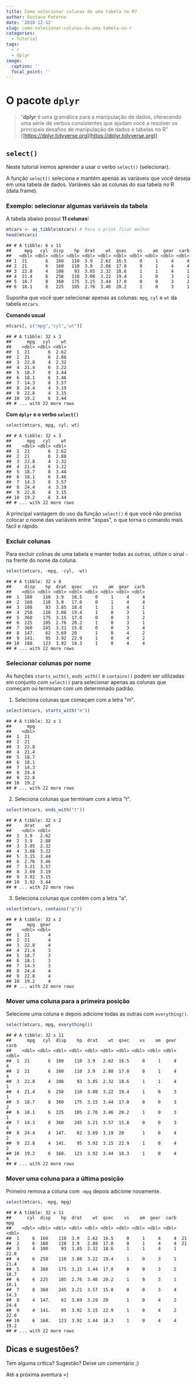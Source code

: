 ```yaml
---
title: Como selecionar colunas de uma tabela no R?
author: Gustavo Paterno
date: '2018-12-12'
slug: como-selecionar-colunas-de-uma-tabela-no-r
categories:
  - tutorial
tags:
  - r
  - dplyr
image:
  caption: ''
  focal_point: ''
---
```




# O pacote `dplyr`

> "__dplyr__ é uma gramática para a manipulação de dados, oferecendo uma série de 
verbos consistentes que ajudam você a resolver os principais desafios de 
manipulação de dados e tabelas no R" ([https://dplyr.tidyverse.org](https://dplyr.tidyverse.org))

## `select()`

Neste tutorial iremos aprender a usar o verbo `select()` (selecionar).

A função `select()` seleciona e mantém apenas as variáveis que você deseja em uma
tabela de dados. Variáveis são as colunas do sua tabela no R (data.frame). 

### Exemplo: selecionar algumas variáveis da tabela 

A tabela abaixo possui __11 colunas__! 


```r
mtcars <- as_tibble(mtcars) # Para o print ficar melhor
head(mtcars)
```

```
## # A tibble: 6 x 11
##     mpg   cyl  disp    hp  drat    wt  qsec    vs    am  gear  carb
##   <dbl> <dbl> <dbl> <dbl> <dbl> <dbl> <dbl> <dbl> <dbl> <dbl> <dbl>
## 1  21       6   160   110  3.9   2.62  16.5     0     1     4     4
## 2  21       6   160   110  3.9   2.88  17.0     0     1     4     4
## 3  22.8     4   108    93  3.85  2.32  18.6     1     1     4     1
## 4  21.4     6   258   110  3.08  3.22  19.4     1     0     3     1
## 5  18.7     8   360   175  3.15  3.44  17.0     0     0     3     2
## 6  18.1     6   225   105  2.76  3.46  20.2     1     0     3     1
```

Suponha que você quer selecionar apenas as colunas: `mpg`, `cyl` e `wt` da
tabela `mtcars`.

__Comando usual__


```r
mtcars[, c("mpg","cyl","wt")]
```

```
## # A tibble: 32 x 3
##      mpg   cyl    wt
##    <dbl> <dbl> <dbl>
##  1  21       6  2.62
##  2  21       6  2.88
##  3  22.8     4  2.32
##  4  21.4     6  3.22
##  5  18.7     8  3.44
##  6  18.1     6  3.46
##  7  14.3     8  3.57
##  8  24.4     4  3.19
##  9  22.8     4  3.15
## 10  19.2     6  3.44
## # ... with 22 more rows
```

__Com `dplyr` e o verbo `select()`__


```r
select(mtcars, mpg, cyl, wt)
```

```
## # A tibble: 32 x 3
##      mpg   cyl    wt
##    <dbl> <dbl> <dbl>
##  1  21       6  2.62
##  2  21       6  2.88
##  3  22.8     4  2.32
##  4  21.4     6  3.22
##  5  18.7     8  3.44
##  6  18.1     6  3.46
##  7  14.3     8  3.57
##  8  24.4     4  3.19
##  9  22.8     4  3.15
## 10  19.2     6  3.44
## # ... with 22 more rows
```

A principal vantagem do uso da função `select()` é que você não precisa colocar 
o nome das variáveis entre "aspas", o que torna o comando mais fácil e rápido. 

### Excluir colunas

Para excluir colinas de uma tabela e manter todas as outras, utilize o sinal
`-` na frente do nome da coluna.


```r
select(mtcars, -mpg, -cyl, -wt)
```

```
## # A tibble: 32 x 8
##     disp    hp  drat  qsec    vs    am  gear  carb
##    <dbl> <dbl> <dbl> <dbl> <dbl> <dbl> <dbl> <dbl>
##  1  160    110  3.9   16.5     0     1     4     4
##  2  160    110  3.9   17.0     0     1     4     4
##  3  108     93  3.85  18.6     1     1     4     1
##  4  258    110  3.08  19.4     1     0     3     1
##  5  360    175  3.15  17.0     0     0     3     2
##  6  225    105  2.76  20.2     1     0     3     1
##  7  360    245  3.21  15.8     0     0     3     4
##  8  147.    62  3.69  20       1     0     4     2
##  9  141.    95  3.92  22.9     1     0     4     2
## 10  168.   123  3.92  18.3     1     0     4     4
## # ... with 22 more rows
```

### Selecionar colunas por nome

As funções `starts_with()`, `ends_with()` e `contains()` podem ser utilizadas em conjunto com
`select()` para selecionar apenas as colunas que começam ou terminam com um determinado padrão.

1. Seleciona colunas que começam com a letra "m".


```r
select(mtcars, starts_with("m")) 
```

```
## # A tibble: 32 x 1
##      mpg
##    <dbl>
##  1  21  
##  2  21  
##  3  22.8
##  4  21.4
##  5  18.7
##  6  18.1
##  7  14.3
##  8  24.4
##  9  22.8
## 10  19.2
## # ... with 22 more rows
```

2. Seleciona colunas que terminam com a letra "t".


```r
select(mtcars, ends_with("t")) 
```

```
## # A tibble: 32 x 2
##     drat    wt
##    <dbl> <dbl>
##  1  3.9   2.62
##  2  3.9   2.88
##  3  3.85  2.32
##  4  3.08  3.22
##  5  3.15  3.44
##  6  2.76  3.46
##  7  3.21  3.57
##  8  3.69  3.19
##  9  3.92  3.15
## 10  3.92  3.44
## # ... with 22 more rows
```

3. Seleciona colunas que contém com a letra "a".


```r
select(mtcars, contains("g")) 
```

```
## # A tibble: 32 x 2
##      mpg  gear
##    <dbl> <dbl>
##  1  21       4
##  2  21       4
##  3  22.8     4
##  4  21.4     3
##  5  18.7     3
##  6  18.1     3
##  7  14.3     3
##  8  24.4     4
##  9  22.8     4
## 10  19.2     4
## # ... with 22 more rows
```

### Mover uma coluna para a primeira posição

Selecione uma coluna e depois adicione todas as outras com `everything()`.


```r
select(mtcars, mpg, everything()) 
```

```
## # A tibble: 32 x 11
##      mpg   cyl  disp    hp  drat    wt  qsec    vs    am  gear  carb
##    <dbl> <dbl> <dbl> <dbl> <dbl> <dbl> <dbl> <dbl> <dbl> <dbl> <dbl>
##  1  21       6  160    110  3.9   2.62  16.5     0     1     4     4
##  2  21       6  160    110  3.9   2.88  17.0     0     1     4     4
##  3  22.8     4  108     93  3.85  2.32  18.6     1     1     4     1
##  4  21.4     6  258    110  3.08  3.22  19.4     1     0     3     1
##  5  18.7     8  360    175  3.15  3.44  17.0     0     0     3     2
##  6  18.1     6  225    105  2.76  3.46  20.2     1     0     3     1
##  7  14.3     8  360    245  3.21  3.57  15.8     0     0     3     4
##  8  24.4     4  147.    62  3.69  3.19  20       1     0     4     2
##  9  22.8     4  141.    95  3.92  3.15  22.9     1     0     4     2
## 10  19.2     6  168.   123  3.92  3.44  18.3     1     0     4     4
## # ... with 22 more rows
```

### Mover uma coluna para a última posição

Primeiro remova a coluna com `-mpg` depois adicione novamente.


```r
select(mtcars, -mpg, mpg) 
```

```
## # A tibble: 32 x 11
##      cyl  disp    hp  drat    wt  qsec    vs    am  gear  carb   mpg
##    <dbl> <dbl> <dbl> <dbl> <dbl> <dbl> <dbl> <dbl> <dbl> <dbl> <dbl>
##  1     6  160    110  3.9   2.62  16.5     0     1     4     4  21  
##  2     6  160    110  3.9   2.88  17.0     0     1     4     4  21  
##  3     4  108     93  3.85  2.32  18.6     1     1     4     1  22.8
##  4     6  258    110  3.08  3.22  19.4     1     0     3     1  21.4
##  5     8  360    175  3.15  3.44  17.0     0     0     3     2  18.7
##  6     6  225    105  2.76  3.46  20.2     1     0     3     1  18.1
##  7     8  360    245  3.21  3.57  15.8     0     0     3     4  14.3
##  8     4  147.    62  3.69  3.19  20       1     0     4     2  24.4
##  9     4  141.    95  3.92  3.15  22.9     1     0     4     2  22.8
## 10     6  168.   123  3.92  3.44  18.3     1     0     4     4  19.2
## # ... with 22 more rows
```

## Dicas e sugestões?

Tem alguma crítica? Sugestão? Deixe um comentário ;) 

Até a próxima aventura =)
 
